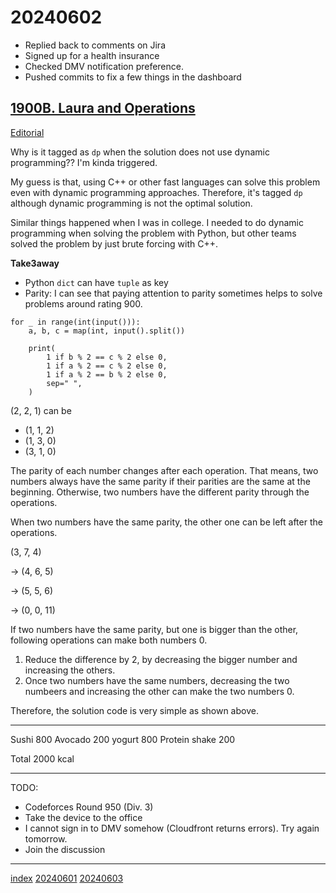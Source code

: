 <head><meta name="viewport" content="width=device-width, initial-scale=1.0, user-scalable=yes" /><meta charset="UTF-8"></head>

# 20240602

- Replied back to comments on Jira
- Signed up for a health insurance
- Checked DMV notification preference.
- Pushed commits to fix a few things in the dashboard

## [1900B. Laura and Operations](https://codeforces.com/contest/1900/problem/B)

[Editorial](https://codeforces.com/topic/123302/en3)

Why is it tagged as `dp` when the solution does not use dynamic programming?? I\'m kinda triggered.

My guess is that, using C++ or other fast languages can solve this problem even with dynamic programming approaches. Therefore, it\'s tagged `dp` although dynamic programming is not the optimal solution.

Similar things happened when I was in college. I needed to do dynamic programming when solving the problem with Python, but other teams solved the problem by just brute forcing with C++.

**Take3away**

- Python `dict` can have `tuple` as key
- Parity: I can see that paying attention to parity sometimes helps to solve problems around rating 900.

```
for _ in range(int(input())):
    a, b, c = map(int, input().split())

    print(
        1 if b % 2 == c % 2 else 0,
        1 if a % 2 == c % 2 else 0,
        1 if a % 2 == b % 2 else 0,
        sep=" ",
    )
```

(2, 2, 1) can be

- (1, 1, 2)
- (1, 3, 0)
- (3, 1, 0)

The parity of each number changes after each operation. That means, two numbers always have the same parity if their parities are the same at the beginning. Otherwise, two numbers have the different parity through the operations.

When two numbers have the same parity, the other one can be left after the operations.

(3, 7, 4)

-> (4, 6, 5)

-> (5, 5, 6)

-> (0, 0, 11)

If two numbers have the same parity, but one is bigger than the other, following operations can make both numbers 0.

1. Reduce the difference by 2, by decreasing the bigger number and increasing the others.
1. Once two numbers have the same numbers, decreasing the two numbeers and increasing the other can make the two numbers 0.

Therefore, the solution code is very simple as shown above.

---

Sushi 800
Avocado 200
yogurt 800
Protein shake 200

Total 2000 kcal

---

TODO:

- Codeforces Round 950 (Div. 3)
- Take the device to the office
- I cannot sign in to DMV somehow (Cloudfront returns errors). Try again tomorrow.
- Join the discussion

---

[index](../../index.html)
[20240601](20240601.html)
[20240603](20240603.html)
